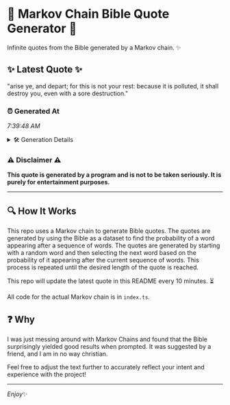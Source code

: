 # 📖 Markov Chain Bible Quote Generator 📖

Infinite quotes from the Bible generated by a Markov chain. ✨

## ✨ Latest Quote ✨
"arise ye, and depart; for this is not your rest: because it is polluted, it shall destroy you, even with a sore destruction."

### ⏰ Generated At
*7:39:48 AM*

<details>
    <summary>🛠️ Generation Details</summary>
    <p>
        <strong>🌱 Seed:</strong> arise<br>
        <strong>🔄 Iterations:</strong> 22<br>
        <strong>📜 Context History:</strong><br>[ arise ]: ye,<br>[ arise, ye, ]: and<br>[ arise, ye,, and ]: depart;<br>[ arise, ye,, and, depart; ]: for<br>[ arise, ye,, and, depart;, for ]: this<br>[ arise, ye,, and, depart;, for, this ]: is<br>[ ye,, and, depart;, for, this, is ]: not<br>[ and, depart;, for, this, is, not ]: your<br>[ depart;, for, this, is, not, your ]: rest:<br>[ for, this, is, not, your, rest: ]: because<br>[ this, is, not, your, rest:, because ]: it<br>[ is, not, your, rest:, because, it ]: is<br>[ not, your, rest:, because, it, is ]: polluted,<br>[ your, rest:, because, it, is, polluted, ]: it<br>[ rest:, because, it, is, polluted,, it ]: shall<br>[ because, it, is, polluted,, it, shall ]: destroy<br>[ it, is, polluted,, it, shall, destroy ]: you,<br>[ is, polluted,, it, shall, destroy, you, ]: even<br>[ polluted,, it, shall, destroy, you,, even ]: with<br>[ it, shall, destroy, you,, even, with ]: a<br>[ shall, destroy, you,, even, with, a ]: sore<br>[ destroy, you,, even, with, a, sore ]: destruction.<br>
    </p>
</details>

### ⚠️ Disclaimer ⚠️
**This quote is generated by a program and is not to be taken seriously. It is purely for entertainment purposes.**

---

## 🔍 How It Works

This repo uses a Markov chain to generate Bible quotes. The quotes are generated by using the Bible as a dataset to find the probability of a word appearing after a sequence of words. The quotes are generated by starting with a random word and then selecting the next word based on the probability of it appearing after the current sequence of words. This process is repeated until the desired length of the quote is reached.

This repo will update the latest quote in this README every 10 minutes. ⏳

All code for the actual Markov chain is in `index.ts`.

## ❓ Why

I was just messing around with Markov Chains and found that the Bible surprisingly yielded good results when prompted. 
It was suggested by a friend, and I am in no way christian.

Feel free to adjust the text further to accurately reflect your intent and experience with the project!

---

*Enjoy*✨
